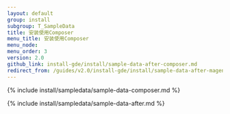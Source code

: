 ```yaml
---
layout: default
group: install
subgroup: T_SampleData
title: 安装使用Composer
menu_title: 安装使用Composer
menu_node: 
menu_order: 3
version: 2.0
github_link: install-gde/install/sample-data-after-composer.md
redirect_from: /guides/v2.0/install-gde/install/sample-data-after-magento.html
---
```


{% include install/sampledata/sample-data-composer.md %}

{% include install/sampledata/sample-data-after.md %}
